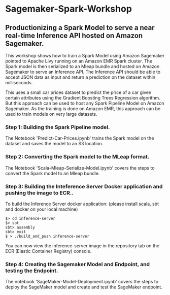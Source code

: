 # Sagemaker-Spark-Workshop

## Productionizing a Spark Model to serve a near real-time Inference API hosted on Amazon Sagemaker.

This workshop shows how to train a Spark Model using Amazon Sagemaker pointed to Apache Livy running on an Amazon EMR Spark cluster. The Spark model is then serialized to an Mleap bundle and hosted on Amazon Sagemaker to serve an Inference API. The Inference API should be able to accept JSON data as input and return a prediction on the dataset within milliseconds.

This uses a small car prices dataset to predict the price of a car given certain attributes using the Gradient Boosting Trees Regression algorithm. But this approach can be used to host any Spark Pipeline Model on Amazon Sagemaker. As the training is done on Amazon EMR, this approach can be used to train models on very large datasets.

### Step 1: Building the Spark Pipeline model. 

The Notebook 'Predict-Car-Prices.ipynb' trains the Spark model on the dataset and saves the model to an S3 location.

### Step 2: Converting the Spark model to the MLeap format.

The Notebook 'Scala-Mleap-Serialize-Model.ipynb' covers the steps to convert the Spark model to an Mleap bundle.

### Step 3: Building the Inteference Server Docker application and pushing the image to ECR..

To build the Inference Server docker application:
(please install scala, sbt and docker on your local machine)

```
$> cd inference-server
$> sbt
sbt> assembly
sbt> exit
$ > ./build_and_push inference-server
```
You can now view the inference-server image in the repository tab on the ECR (Elastic Container Registry) console.

### Step 4: Creating the Sagemaker Model and Endpoint, and testing the Endpoint.

The notebook 'SageMaker-Model-Deployment.ipynb' covers the steps to deploy the SageMaker model and create and test the SageMaker endpoint.

